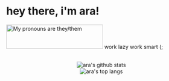 <h1>hey there, i'm ara!</h1>
<a>
  <img src="https://pronouns.vercel.app/they/them?gradient=piggy%20pink" width="256" height="64" alt="My pronouns are they/them">
</a>
work lazy work smart (;
<br>

<center>
<br>

![ara's github stats](https://github-readme-stats.vercel.app/api?username=mynameisashllee&theme=dracula&show_icons=true)
<br>
![ara's top langs](https://github-readme-stats.vercel.app/api/top-langs/?username=mynameisashllee&theme=dracula&layout=compact)
<br>

</center>
<br>
